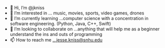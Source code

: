 - 👋 Hi, I’m @jkniss
- 👀 I’m interested in ... music, movies, sports, video games, drones
- 🌱 I’m currently learning ...computer science with a concentration in software engineering. (Python, Java, C++, Swift)
- 💞️ I’m looking to collaborate on ...anything that will help me as a beginner understand the ins and outs of programming
- 📫 How to reach me ...jesse.kniss@snhu.edu

<!---
jkniss/jkniss is a ✨ special ✨ repository because its `README.md` (this file) appears on your GitHub profile.
You can click the Preview link to take a look at your changes.
--->
